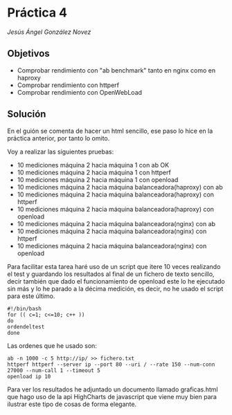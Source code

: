 # Práctica 4
*Jesús Ángel González Novez*
## Objetivos
* Comprobar rendimiento con "ab benchmark" tanto en nginx como en haproxy
* Comprobar rendimiento con httperf
* Comprobar rendimiento con OpenWebLoad

## Solución
En el guión se comenta de hacer un html sencillo, ese paso lo hice en la práctica anterior, por tanto lo omito. 

Voy a realizar las siguientes pruebas:
* 10 mediciones máquina 2 hacia máquina 1 con ab OK
* 10 mediciones máquina 2 hacia máquina 1 con httperf
* 10 mediciones máquina 2 hacia máquina 1 con openload
* 10 mediciones máquina 2 hacia máquina balanceadora(haproxy) con ab 
* 10 mediciones máquina 2 hacia máquina balanceadora(haproxy) con httperf
* 10 mediciones máquina 2 hacia máquina balanceadora(haproxy) con openload
* 10 mediciones máquina 2 hacia máquina balanceadora(nginx) con ab
* 10 mediciones máquina 2 hacia máquina balanceadora(nginx) con httperf
* 10 mediciones máquina 2 hacia máquina balanceadora(nginx) con openload

Para facilitar esta tarea haré uso de un script que itere 10 veces realizando el test y guardando los resultados al final de un fichero de texto sencillo, decir también que dado el funcionamiento de openload este lo he ejecutado sin más y lo he parado a la décima medición, es decir, no he usado el script para este último.

    #!/bin/bash
    for (( c=1; c<=10; c++ ))
    do
    ordendeltest
    done

Las ordenes que he usado son:
    
    ab -n 1000 -c 5 http://ip/ >> fichero.txt
    httperf httperf --server ip --port 80 --uri / --rate 150 --num-conn 27000 --num-call 1 --timeout 5
    openload ip 10 

Para ver los resultados he adjuntado un documento llamado graficas.html que hago uso de la api HighCharts de javascript que viene muy bien para ilustrar este tipo de cosas de forma elegante.


